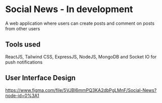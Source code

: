 # Social News - In development

A web application where users can create posts and comment on posts from other users

## Tools used

ReactJS, Tailwind CSS, ExpressJS, NodeJS, MongoDB and Socket IO for push notifications


## User Interface Design

https://www.figma.com/file/5VJBI6mmPQ3KA2dbPgLMnF/Social-News?node-id=0%3A1
